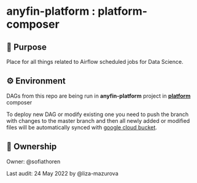 # anyfin-platform : platform-composer

## 🎯 Purpose
Place for all things related to Airflow scheduled jobs for Data Science. 

## ⚙️ Environment
DAGs from this repo are being run in **anyfin-platform** project in [**platform**](https://69b935f9e28040a89fab2aa7a8e895df-dot-europe-west1.composer.googleusercontent.com/home) composer

To deploy new DAG or modify existing one you need to push the branch with changes to the master branch and then all newly added or modified files will be automatically synced with [google cloud bucket](https://console.cloud.google.com/storage/browser/europe-west1-platform-b746cda0-bucket?authuser=0&project=anyfin-platform&pageState=(%22StorageObjectListTable%22:(%22f%22:%22%255B%255D%22))&prefix=&forceOnObjectsSortingFiltering=false).

## 🙋 Ownership
Owner: @sofiathoren 

Last audit: 24 May 2022 by @liza-mazurova
